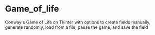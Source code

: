 # Game_of_life
 Conway's Game of Life on Tkinter with options to create fields manually, generate randomly, load from a file, pause the game, and save the field
